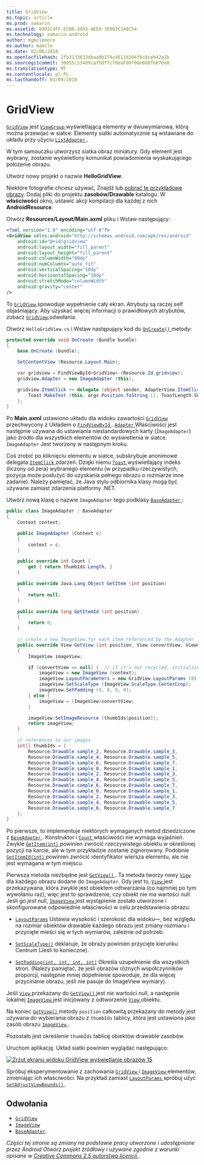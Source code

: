 ```yaml
---
title: GridView
ms.topic: article
ms.prod: xamarin
ms.assetid: 6992C4FF-ECBB-3493-AEE6-3E063C1A8C54
ms.technology: xamarin-android
author: mgmclemore
ms.author: mamcle
ms.date: 02/06/2018
ms.openlocfilehash: 2fb3133833dbaa0b174c4611d204f6c8ceb42a2b
ms.sourcegitcommit: 30055c534d9caf5dffcfdeafd6f08e666fb870a8
ms.translationtype: MT
ms.contentlocale: pl-PL
ms.lasthandoff: 03/09/2018
---
```

# <a name="gridview"></a>GridView

[`GridView`](https://developer.xamarin.com/api/type/Android.Widget.GridView/) jest [ `ViewGroup` ](https://developer.xamarin.com/api/type/Android.Views.ViewGroup/) wyświetlającą elementy w dwuwymiarowa, którą można przewijać w siatce. Elementy siatki automatycznie są wstawiane do układu przy użyciu [ `ListAdapter` ](https://developer.xamarin.com/api/property/Android.App.ListActivity.ListAdapter/).

W tym samouczku utworzysz siatka obraz miniatury. Gdy element jest wybrany, zostanie wyświetlony komunikat powiadomienia wyskakującego położenie obrazu.

Utwórz nowy projekt o nazwie **HelloGridView**.

Niektóre fotografie chcesz używać, Znajdź lub [pobrać te przykładowe obrazy](http://developer.android.com/shareables/sample_images.zip). Dodaj pliki do projektu **zasobów/Drawable** katalogu. W **właściwości** okno, ustawić akcji kompilacji dla każdej z nich **AndroidResource**.

Otwórz **Resources/Layout/Main.axml** pliku i Wstaw następujący:

```xml
<?xml version="1.0" encoding="utf-8"?>
<GridView xmlns:android="http://schemas.android.com/apk/res/android"
    android:id="@+id/gridview"
    android:layout_width="fill_parent"
    android:layout_height="fill_parent"
    android:columnWidth="90dp"
    android:numColumns="auto_fit"
    android:verticalSpacing="10dp"
    android:horizontalSpacing="10dp"
    android:stretchMode="columnWidth"
    android:gravity="center"
/>
```

To [ `GridView` ](https://developer.xamarin.com/api/type/Android.Widget.GridView/) spowoduje wypełnienie cały ekran. Atrybuty są raczej self objaśniający. Aby uzyskać więcej informacji o prawidłowych atrybutów, zobacz [ `GridView` ](https://developer.xamarin.com/api/type/Android.Widget.GridView/) odwołania.

Otwórz `HelloGridView.cs` i Wstaw następujący kod do [ `OnCreate()` ](https://developer.xamarin.com/api/member/Android.App.Activity.OnCreate/p/Android.OS.Bundle/) metody:

```csharp
protected override void OnCreate (Bundle bundle)
{
    base.OnCreate (bundle);

    SetContentView (Resource.Layout.Main);

    var gridview = FindViewById<GridView> (Resource.Id.gridview);
    gridview.Adapter = new ImageAdapter (this);

    gridview.ItemClick += delegate (object sender, AdapterView.ItemClickEventArgs args) {
        Toast.MakeText (this, args.Position.ToString (), ToastLength.Short).Show ();
    };
}
```

Po **Main.axml** ustawiono układu dla widoku zawartości [ `GridView` ](https://developer.xamarin.com/api/type/Android.Widget.GridView/) przechwycony z Układem o [ `FindViewById` ](https://developer.xamarin.com/api/member/Android.App.Activity.FindViewById/). [ `Adapter` ](https://developer.xamarin.com/api/property/Android.Widget.AdapterView.RawAdapter/) Właściwości jest następnie używana do ustawiania niestandardowych karty (`ImageAdapter`) jako źródło dla wszystkich elementów do wyświetlenia w siatce. `ImageAdapter` Jest tworzony w następnym kroku.

Coś zrobić po kliknięciu elementu w siatce, subskrybuje anonimowe delegata [ `ItemClick` ](https://developer.xamarin.com/api/event/Android.Widget.AdapterView.ItemClick/) zdarzeń.
Dzięki niemu [ `Toast` ](https://developer.xamarin.com/api/type/Android.Widget.Toast/) wyświetlający indeks (liczony od zera) wybranego elementu (w przypadku rzeczywistych, pozycja może posłużyć do uzyskania pełnego obrazu o rozmiarze inne zadanie). Należy pamiętać, że Java stylu odbiornika klasy mogą być używane zamiast zdarzenia platformy .NET.

Utwórz nową klasę o nazwie `ImageAdapter` tego podklasy [ `BaseAdapter` ](https://developer.xamarin.com/api/type/Android.Widget.BaseAdapter/):

```csharp
public class ImageAdapter : BaseAdapter
{
    Context context;

    public ImageAdapter (Context c)
    {
        context = c;
    }

    public override int Count {
        get { return thumbIds.Length; }
    }

    public override Java.Lang.Object GetItem (int position)
    {
        return null;
    }

    public override long GetItemId (int position)
    {
        return 0;
    }

    // create a new ImageView for each item referenced by the Adapter
    public override View GetView (int position, View convertView, ViewGroup parent)
    {
        ImageView imageView;

        if (convertView == null) {  // if it's not recycled, initialize some attributes
            imageView = new ImageView (context);
            imageView.LayoutParameters = new GridView.LayoutParams (85, 85);
            imageView.SetScaleType (ImageView.ScaleType.CenterCrop);
            imageView.SetPadding (8, 8, 8, 8);
        } else {
            imageView = (ImageView)convertView;
        }

        imageView.SetImageResource (thumbIds[position]);
        return imageView;
    }

    // references to our images
    int[] thumbIds = {
        Resource.Drawable.sample_2, Resource.Drawable.sample_3,
        Resource.Drawable.sample_4, Resource.Drawable.sample_5,
        Resource.Drawable.sample_6, Resource.Drawable.sample_7,
        Resource.Drawable.sample_0, Resource.Drawable.sample_1,
        Resource.Drawable.sample_2, Resource.Drawable.sample_3,
        Resource.Drawable.sample_4, Resource.Drawable.sample_5,
        Resource.Drawable.sample_6, Resource.Drawable.sample_7,
        Resource.Drawable.sample_0, Resource.Drawable.sample_1,
        Resource.Drawable.sample_2, Resource.Drawable.sample_3,
        Resource.Drawable.sample_4, Resource.Drawable.sample_5,
        Resource.Drawable.sample_6, Resource.Drawable.sample_7
    };
}
```

Po pierwsze, to implementuje niektórych wymaganych metod dziedziczone z [ `BaseAdapter` ](https://developer.xamarin.com/api/type/Android.Widget.BaseAdapter/). Konstruktor i [ `Count` ](https://developer.xamarin.com/api/property/Android.Widget.BaseAdapter.Count/) właściwości nie wymaga wyjaśnień. Zwykle [ `GetItem(int)` ](https://developer.xamarin.com/api/member/Android.Widget.BaseAdapter.GetItem/) powinien zwrócić rzeczywistego obiektu w określonej pozycji na karcie, ale w tym przykładzie zostanie zignorowany. Podobnie [ `GetItemId(int)` ](https://developer.xamarin.com/api/member/Android.Widget.BaseAdapter.GetItemId/) powinien zwrócić identyfikator wiersza elementu, ale nie jest wymagana w tym miejscu.

Pierwsza metoda niezbędne jest [ `GetView()` ](https://developer.xamarin.com/api/member/Android.Widget.BaseAdapter.GetView/).
Ta metoda tworzy nowy [ `View` ](https://developer.xamarin.com/api/type/Android.Views.View/) dla każdego obrazu dodane do `ImageAdapter`. Gdy jest to, [ `View` ](https://developer.xamarin.com/api/type/Android.Views.View/) jest przekazywana, która zwykle jest obiektem odtwarzania (co najmniej po tym wywołaniu raz), więc jest to sprawdzenie, czy obiekt nie ma wartości null. Jeśli go *jest* null, [ `ImageView` ](https://developer.xamarin.com/api/type/Android.Widget.ImageView/) jest wystąpienie zostało utworzone i skonfigurowane odpowiednie właściwości w celu przedstawienia obrazu:

- [`LayoutParams`](https://developer.xamarin.com/api/property/Android.Views.View.LayoutParameters/) Ustawia wysokość i szerokość dla widoku&mdash;, bez względu na rozmiar obiektów drawable każdego obrazu jest zmiany rozmiaru i przycięte mieści się w tych wymiarów, zależnie od potrzeb.

- [`SetScaleType()`](https://developer.xamarin.com/api/member/Android.Widget.ImageView.SetScaleType/) deklaruje, że obrazy powinien przycięte kierunku Centrum (Jeśli to konieczne).

- [`SetPadding(int, int, int, int)`](https://developer.xamarin.com/api/member/Android.Views.View.SetPadding/) Określa uzupełnienie dla wszystkich stron. (Należy pamiętać, że jeśli obrazów różnych współczynników proporcji, następnie mniej dopełnienie spowoduje, że dla więcej przycinanie obrazu, jeśli nie pasuje do ImageView wymiary).

Jeśli [ `View` ](https://developer.xamarin.com/api/type/Android.Views.View/) przekazany do [ `GetView()` ](https://developer.xamarin.com/api/member/Android.Widget.BaseAdapter.GetView/) jest *nie* wartości null, a następnie lokalnej [ `ImageView` ](https://developer.xamarin.com/api/type/Android.Widget.ImageView/) jest inicjowany z odtworzenie [ `View` ](https://developer.xamarin.com/api/type/Android.Views.View/) obiektu.

Na koniec [ `GetView()` ](https://developer.xamarin.com/api/member/Android.Widget.BaseAdapter.GetView/) metody `position` całkowitą przekazany do metody jest używana do wybierania obrazu z `thumbIds` tablicy, która jest ustawiona jako zasób obrazu [ `ImageView` ](https://developer.xamarin.com/api/type/Android.Widget.ImageView/).

Pozostało jest określenie `thumbIds` tablicę obiektów drawable zasobów.

Uruchom aplikację. Układ siatki powinien wyglądać następująco:

[![Zrzut ekranu widoku GridView wyświetlanie obrazów 15](grid-view-images/helloviews4.png)](grid-view-images/helloviews4.png#lightbox)

Spróbuj eksperymentowanie z zachowania [ `GridView` ](https://developer.xamarin.com/api/type/Android.Widget.GridView/) i [ `ImageView` ](https://developer.xamarin.com/api/type/Android.Widget.ImageView/) elementów, zmieniając ich właściwości. Na przykład zamiast [ `LayoutParams` ](https://developer.xamarin.com/api/property/Android.Views.View.LayoutParameters/) spróbuj użyć [ `SetAdjustViewBounds()` ](https://developer.xamarin.com/api/member/Android.Widget.ImageView.SetAdjustViewBounds/).


## <a name="references"></a>Odwołania

-   [`GridView`](https://developer.xamarin.com/api/type/Android.Widget.GridView/) 
-   [`ImageView`](https://developer.xamarin.com/api/type/Android.Widget.ImageView/)
-   [`BaseAdapter`](https://developer.xamarin.com/api/type/Android.Widget.BaseAdapter/).

*Części tej stronie są zmiany na podstawie pracy utworzone i udostępnione przez Android Otwórz projekt źródłowy i używane zgodnie z warunki opisane w*
[*Creative Commons 2.5 autorstwa licencji* ](http://creativecommons.org/licenses/by/2.5/).
